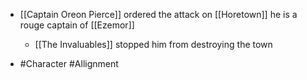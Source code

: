 
 - [[Captain Oreon Pierce]]  ordered the attack on [[Horetown]] he is a rouge captain of [[Ezemor]] 
	 - [[The Invaluables]]  stopped him from destroying the town
 - #Character #Allignment
